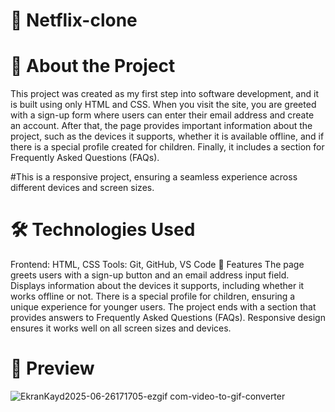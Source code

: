 # 🚀 Netflix-clone
# 📌 About the Project
This project was created as my first step into software development, and it is built using only HTML and CSS.
When you visit the site, you are greeted with a sign-up form where users can enter their email address and create an account.
After that, the page provides important information about the project, such as the devices it supports, whether it is available offline, and if there is a special profile created for children.
Finally, it includes a section for Frequently Asked Questions (FAQs).

#This is a responsive project, ensuring a seamless experience across different devices and screen sizes.

# 🛠️ Technologies Used
Frontend: HTML, CSS
Tools: Git, GitHub, VS Code
🚀 Features
The page greets users with a sign-up button and an email address input field.
Displays information about the devices it supports, including whether it works offline or not.
There is a special profile for children, ensuring a unique experience for younger users.
The project ends with a section that provides answers to Frequently Asked Questions (FAQs).
Responsive design ensures it works well on all screen sizes and devices.

# 🎥 Preview
![EkranKayd2025-06-26171705-ezgif com-video-to-gif-converter](https://github.com/user-attachments/assets/9432d230-0403-494e-a83a-d4a421e85aa6)

